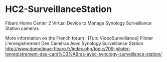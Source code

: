 # HC2-SurveillanceStation
Fibaro Home Center 2 Virtual Device to Manage Synology Surveillance Station cameras

More information on the French forum : [Tuto VidéoSurveillance] Piloter L'enregistrement Des Caméras Avec Synology Surveillance Station
http://www.domotique-fibaro.fr/index.php/topic/709-piloter-lenregistrement-des-cam%C3%A9ras-avec-synology-surveillance-station/

